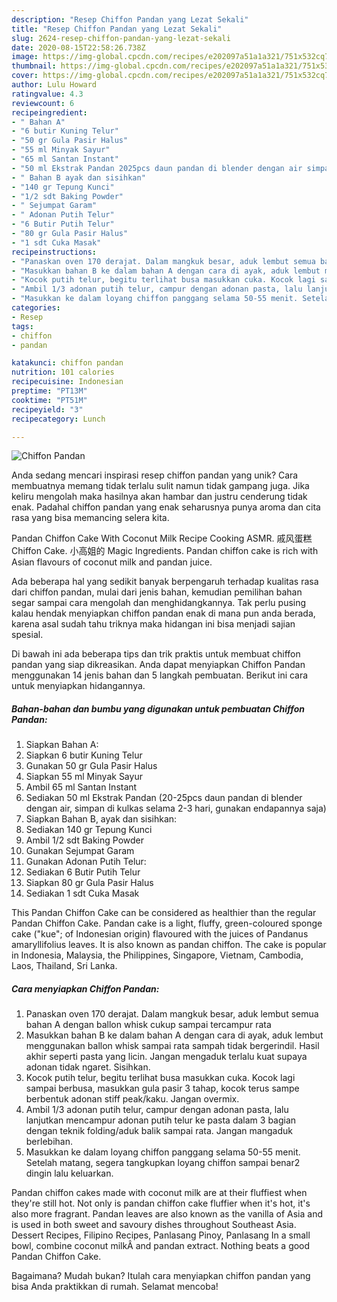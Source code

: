```yaml
---
description: "Resep Chiffon Pandan yang Lezat Sekali"
title: "Resep Chiffon Pandan yang Lezat Sekali"
slug: 2624-resep-chiffon-pandan-yang-lezat-sekali
date: 2020-08-15T22:58:26.738Z
image: https://img-global.cpcdn.com/recipes/e202097a51a1a321/751x532cq70/chiffon-pandan-foto-resep-utama.jpg
thumbnail: https://img-global.cpcdn.com/recipes/e202097a51a1a321/751x532cq70/chiffon-pandan-foto-resep-utama.jpg
cover: https://img-global.cpcdn.com/recipes/e202097a51a1a321/751x532cq70/chiffon-pandan-foto-resep-utama.jpg
author: Lulu Howard
ratingvalue: 4.3
reviewcount: 6
recipeingredient:
- " Bahan A"
- "6 butir Kuning Telur"
- "50 gr Gula Pasir Halus"
- "55 ml Minyak Sayur"
- "65 ml Santan Instant"
- "50 ml Ekstrak Pandan 2025pcs daun pandan di blender dengan air simpan di kulkas selama 23 hari gunakan endapannya saja"
- " Bahan B ayak dan sisihkan"
- "140 gr Tepung Kunci"
- "1/2 sdt Baking Powder"
- " Sejumpat Garam"
- " Adonan Putih Telur"
- "6 Butir Putih Telur"
- "80 gr Gula Pasir Halus"
- "1 sdt Cuka Masak"
recipeinstructions:
- "Panaskan oven 170 derajat. Dalam mangkuk besar, aduk lembut semua bahan A dengan ballon whisk cukup sampai tercampur rata"
- "Masukkan bahan B ke dalam bahan A dengan cara di ayak, aduk lembut menggunakan ballon whisk sampai rata sampah tidak bergerindil. Hasil akhir seperti pasta yang licin. Jangan mengaduk terlalu kuat supaya adonan tidak ngaret. Sisihkan."
- "Kocok putih telur, begitu terlihat busa masukkan cuka. Kocok lagi sampai berbusa, masukkan gula pasir 3 tahap, kocok terus sampe berbentuk adonan stiff peak/kaku. Jangan overmix."
- "Ambil 1/3 adonan putih telur, campur dengan adonan pasta, lalu lanjutkan mencampur adonan putih telur ke pasta dalam 3 bagian dengan teknik folding/aduk balik sampai rata. Jangan mangaduk berlebihan."
- "Masukkan ke dalam loyang chiffon panggang selama 50-55 menit. Setelah matang, segera tangkupkan loyang chiffon sampai benar2 dingin lalu keluarkan."
categories:
- Resep
tags:
- chiffon
- pandan

katakunci: chiffon pandan 
nutrition: 101 calories
recipecuisine: Indonesian
preptime: "PT13M"
cooktime: "PT51M"
recipeyield: "3"
recipecategory: Lunch

---
```



![Chiffon Pandan](https://img-global.cpcdn.com/recipes/e202097a51a1a321/751x532cq70/chiffon-pandan-foto-resep-utama.jpg)

Anda sedang mencari inspirasi resep chiffon pandan yang unik? Cara membuatnya memang tidak terlalu sulit namun tidak gampang juga. Jika keliru mengolah maka hasilnya akan hambar dan justru cenderung tidak enak. Padahal chiffon pandan yang enak seharusnya punya aroma dan cita rasa yang bisa memancing selera kita.

Pandan Chiffon Cake With Coconut Milk Recipe Cooking ASMR. 戚风蛋糕 Chiffon Cake. 小高姐的 Magic Ingredients. Pandan chiffon cake is rich with Asian flavours of coconut milk and pandan juice.

Ada beberapa hal yang sedikit banyak berpengaruh terhadap kualitas rasa dari chiffon pandan, mulai dari jenis bahan, kemudian pemilihan bahan segar sampai cara mengolah dan menghidangkannya. Tak perlu pusing kalau hendak menyiapkan chiffon pandan enak di mana pun anda berada, karena asal sudah tahu triknya maka hidangan ini bisa menjadi sajian spesial.


Di bawah ini ada beberapa tips dan trik praktis untuk membuat chiffon pandan yang siap dikreasikan. Anda dapat menyiapkan Chiffon Pandan menggunakan 14 jenis bahan dan 5 langkah pembuatan. Berikut ini cara untuk menyiapkan hidangannya.

<!--inarticleads1-->

##### Bahan-bahan dan bumbu yang digunakan untuk pembuatan Chiffon Pandan:

1. Siapkan  Bahan A:
1. Siapkan 6 butir Kuning Telur
1. Gunakan 50 gr Gula Pasir Halus
1. Siapkan 55 ml Minyak Sayur
1. Ambil 65 ml Santan Instant
1. Sediakan 50 ml Ekstrak Pandan (20-25pcs daun pandan di blender dengan air, simpan di kulkas selama 2-3 hari, gunakan endapannya saja)
1. Siapkan  Bahan B, ayak dan sisihkan:
1. Sediakan 140 gr Tepung Kunci
1. Ambil 1/2 sdt Baking Powder
1. Gunakan  Sejumpat Garam
1. Gunakan  Adonan Putih Telur:
1. Sediakan 6 Butir Putih Telur
1. Siapkan 80 gr Gula Pasir Halus
1. Sediakan 1 sdt Cuka Masak


This Pandan Chiffon Cake can be considered as healthier than the regular Pandan Chiffon Cake. Pandan cake is a light, fluffy, green-coloured sponge cake (&#34;kue&#34;; of Indonesian origin) flavoured with the juices of Pandanus amaryllifolius leaves. It is also known as pandan chiffon. The cake is popular in Indonesia, Malaysia, the Philippines, Singapore, Vietnam, Cambodia, Laos, Thailand, Sri Lanka. 

<!--inarticleads2-->

##### Cara menyiapkan Chiffon Pandan:

1. Panaskan oven 170 derajat. Dalam mangkuk besar, aduk lembut semua bahan A dengan ballon whisk cukup sampai tercampur rata
1. Masukkan bahan B ke dalam bahan A dengan cara di ayak, aduk lembut menggunakan ballon whisk sampai rata sampah tidak bergerindil. Hasil akhir seperti pasta yang licin. Jangan mengaduk terlalu kuat supaya adonan tidak ngaret. Sisihkan.
1. Kocok putih telur, begitu terlihat busa masukkan cuka. Kocok lagi sampai berbusa, masukkan gula pasir 3 tahap, kocok terus sampe berbentuk adonan stiff peak/kaku. Jangan overmix.
1. Ambil 1/3 adonan putih telur, campur dengan adonan pasta, lalu lanjutkan mencampur adonan putih telur ke pasta dalam 3 bagian dengan teknik folding/aduk balik sampai rata. Jangan mangaduk berlebihan.
1. Masukkan ke dalam loyang chiffon panggang selama 50-55 menit. Setelah matang, segera tangkupkan loyang chiffon sampai benar2 dingin lalu keluarkan.


Pandan chiffon cakes made with coconut milk are at their fluffiest when they&#39;re still hot. Not only is pandan chiffon cake fluffier when it&#39;s hot, it&#39;s also more fragrant. Pandan leaves are also known as the vanilla of Asia and is used in both sweet and savoury dishes throughout Southeast Asia. Dessert Recipes, Filipino Recipes, Panlasang Pinoy, Panlasang In a small bowl, combine coconut milkÂ and pandan extract. Nothing beats a good Pandan Chiffon Cake. 

Bagaimana? Mudah bukan? Itulah cara menyiapkan chiffon pandan yang bisa Anda praktikkan di rumah. Selamat mencoba!
